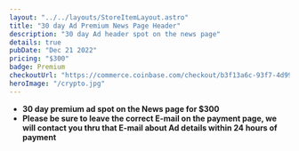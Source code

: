 ```yaml
---
layout: "../../layouts/StoreItemLayout.astro"
title: "30 day Ad Premium News Page Header"
description: "30 day Ad header spot on the news page"
details: true
pubDate: "Dec 21 2022"
pricing: "$300"
badge: Premium
checkoutUrl: "https://commerce.coinbase.com/checkout/b3f13a6c-93f7-4d99-9b43-3c371780f1ab"
heroImage: "/crypto.jpg"
---
```


- **30 day premium ad spot on the News page for $300**
- **Please be sure to leave the correct E-mail on the payment page, we will contact you thru that E-mail about Ad details within 24 hours of payment**
